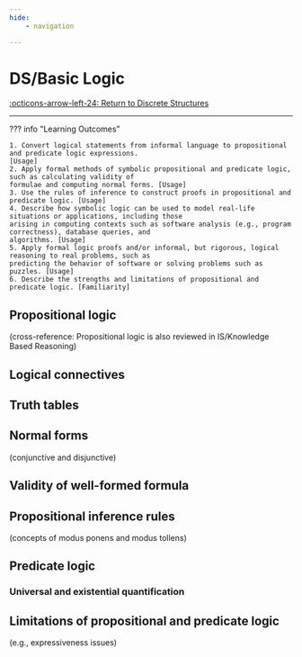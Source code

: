 ```yaml
---
hide:
    - navigation 

---
```


# DS/Basic Logic

[:octicons-arrow-left-24: Return to Discrete Structures](/Bodies-of-Knowledge/Discrete-Structures/)

---


??? info "Learning Outcomes"

    1. Convert logical statements from informal language to propositional and predicate logic expressions.
    [Usage]
    2. Apply formal methods of symbolic propositional and predicate logic, such as calculating validity of
    formulae and computing normal forms. [Usage]
    3. Use the rules of inference to construct proofs in propositional and predicate logic. [Usage]
    4. Describe how symbolic logic can be used to model real-life situations or applications, including those
    arising in computing contexts such as software analysis (e.g., program correctness), database queries, and
    algorithms. [Usage]
    5. Apply formal logic proofs and/or informal, but rigorous, logical reasoning to real problems, such as
    predicting the behavior of software or solving problems such as puzzles. [Usage]
    6. Describe the strengths and limitations of propositional and predicate logic. [Familiarity]

## Propositional logic

(cross-reference: Propositional logic is also reviewed in IS/Knowledge Based Reasoning)

## Logical connectives

## Truth tables

## Normal forms

(conjunctive and disjunctive)

## Validity of well-formed formula

## Propositional inference rules

(concepts of modus ponens and modus tollens)

## Predicate logic

### Universal and existential quantification

## Limitations of propositional and predicate logic

(e.g., expressiveness issues)